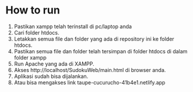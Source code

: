 # How to run
1. Pastikan xampp telah terinstall di pc/laptop anda
2. Cari folder htdocs.
3. Letakkan semua file dan folder yang ada di repository ini ke folder htdocs.
4. Pastikan semua file dan folder telah tersimpan di folder htdocs di dalam folder xampp
5. Run Apache yang ada di XAMPP.
6. Akses http://localhost/SudokuWeb/main.html di browser anda.
7. Aplikasi sudah bisa dijalankan.
8. Atau bisa mengakses link taupe-cucurucho-41b4e1.netlify.app

